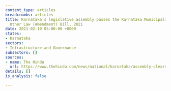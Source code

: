 ```yaml
---
content_type: articles
breadcrumbs: articles
title: Karnataka’s legislative assembly passes the Karnataka Municipalities and Certain
  Other Law (Amendment) Bill, 2021
date: 2021-02-10 05:00:00 +0000
states:
- Karnataka
sectors:
- Infrastructure and Governance
subsectors: []
sources:
- name: The Hindu
  url: https://www.thehindu.com/news/national/karnataka/assembly-clears-two-municipalities-bills/article33754622.ece
details: []
is_analysis: false

---
```

